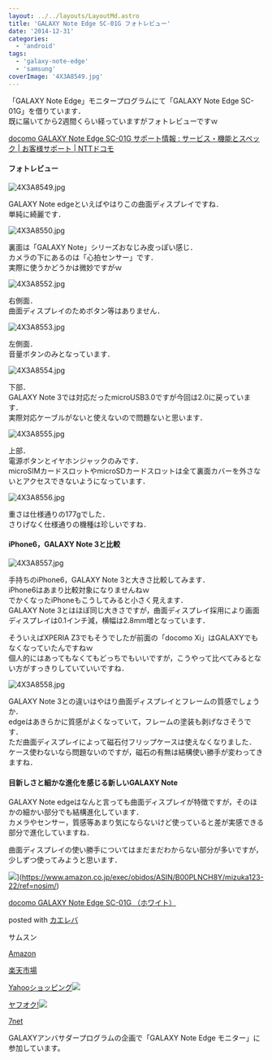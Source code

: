 ```yaml
---
layout: ../../layouts/LayoutMd.astro
title: 'GALAXY Note Edge SC-01G フォトレビュー'
date: '2014-12-31'
categories:
  - 'android'
tags:
  - 'galaxy-note-edge'
  - 'samsung'
coverImage: '4X3A8549.jpg'
---
```


「GALAXY Note Edge」モニタープログラムにて「GALAXY Note Edge SC-01G」を借りています．  
既に届いてから2週間くらい経っていますがフォトレビューですｗ

[docomo GALAXY Note Edge SC\-01G サポート情報 : サービス・機能とスペック \| お客様サポート \| NTTドコモ](https://www.docomo.ne.jp/support/product/sc01g/spec.html)

#### フォトレビュー

![4X3A8549.jpg](/archive/images/16145322781_fee7cf00f0_b.jpg)

GALAXY Note edgeといえばやはりこの曲面ディスプレイですね．  
単純に綺麗です．

![4X3A8550.jpg](/archive/images/16146481462_f7619957dd_b.jpg)

裏面は「GALAXY Note」シリーズおなじみ皮っぽい感じ．  
カメラの下にあるのは「心拍センサー」です．  
実際に使うかどうかは微妙ですがｗ

![4X3A8552.jpg](/archive/images/16145327701_d7a07c49ee_b.jpg)

右側面．  
曲面ディスプレイのためボタン等はありません．

![4X3A8553.jpg](/archive/images/15524902644_c7d9b9788f_b.jpg)

左側面．  
音量ボタンのみとなっています．

![4X3A8554.jpg](/archive/images/16147246865_5a3fc4ab7d_b.jpg)

下部．  
GALAXY Note 3では対応だったmicroUSB3.0ですが今回は2.0に戻っています．  
実際対応ケーブルがないと使えないので問題ないと思います．

![4X3A8555.jpg](/archive/images/16146490412_bf193055ec_b.jpg)

上部．  
電源ボタンとイヤホンジャックのみです．  
microSIMカードスロットやmicroSDカードスロットは全て裏面カバーを外さないとアクセスできないようになっています．

![4X3A8556.jpg](/archive/images/16145336161_7d653da97f_b.jpg)

重さは仕様通りの177gでした．  
さりげなく仕様通りの機種は珍しいですね．

#### iPhone6，GALAXY Note 3と比較

![4X3A8557.jpg](/archive/images/16147253425_b1259271cc_b.jpg)

手持ちのiPhone6，GALAXY Note 3と大きさ比較してみます．  
iPhone6はあまり比較対象になりませんねｗ  
でかくなったiPhoneもこうしてみると小さく見えます．  
GALAXY Note 3とはほぼ同じ大きさですが，曲面ディスプレイ採用により画面ディスプレイは0.1インチ減，横幅は2.8mm増となっています．

そういえばXPERIA Z3でもそうでしたが前面の「docomo Xi」はGALAXYでもなくなっていたんですねｗ  
個人的にはあってもなくてもどっちでもいいですが，こうやって比べてみるとない方がすっきりしていていいですね．

![4X3A8558.jpg](/archive/images/15527518453_5f32754588_b.jpg)

GALAXY Note 3との違いはやはり曲面ディスプレイとフレームの質感でしょうか．  
edgeはあきらかに質感がよくなっていて，フレームの塗装も剥げなさそうです．  
ただ曲面ディスプレイによって磁石付フリップケースは使えなくなりました．  
ケース使わないなら問題ないのですが，磁石の有無は結構使い勝手が変わってきますね．

#### 目新しさと細かな進化を感じる新しいGALAXY Note

GALAXY Note edgeはなんと言っても曲面ディスプレイが特徴ですが，そのほかの細かい部分でも結構進化しています．  
カメラやセンサー，質感等あまり気にならないけど使っていると差が実感できる部分で進化していますね．

曲面ディスプレイの使い勝手についてはまだまだわからない部分が多いですが，少しずつ使ってみようと思います．

![](/archive/images/41-Uqex-s0L._SL160_.jpg)](https://www.amazon.co.jp/exec/obidos/ASIN/B00PLNCH8Y/mizuka123-22/ref=nosim/)

[docomo GALAXY Note Edge SC-01G （ホワイト）](https://www.amazon.co.jp/exec/obidos/ASIN/B00PLNCH8Y/mizuka123-22/ref=nosim/)

posted with [カエレバ](http://kaereba.com)

サムスン

[Amazon](http://www.amazon.co.jp/gp/search?keywords=docomo%20GALAXY%20Note%20Edge%20SC-01G%20%81i%83z%83%8F%83C%83g%81j&__mk_ja_JP=%83J%83%5E%83J%83i&tag=mizuka123-22 'アマゾン')

[楽天市場](http://hb.afl.rakuten.co.jp/hgc/032b53ee.4b34c5ee.0f4a541e.f440145e/?pc=http%3A%2F%2Fsearch.rakuten.co.jp%2Fsearch%2Fmall%2Fdocomo%2520GALAXY%2520Note%2520Edge%2520SC-01G%2520%25EF%25BC%2588%25E3%2583%259B%25E3%2583%25AF%25E3%2582%25A4%25E3%2583%2588%25EF%25BC%2589%2F-%2Ff.1-p.1-s.1-sf.0-st.A-v.2%3Fx%3D0%26scid%3Daf_ich_link_urltxt%26m%3Dhttp%3A%2F%2Fm.rakuten.co.jp%2F '楽天市場')

[Yahooショッピング![](//ad.jp.ap.valuecommerce.com/servlet/gifbanner?sid=3066752&pid=881990642)](//ck.jp.ap.valuecommerce.com/servlet/referral?sid=3066752&pid=881990642&vc_url=http%3A%2F%2Fshopping.search.yahoo.co.jp%2Fsearch%3FuIv%3Don%26ei%3DUTF-8%26tab_ex%3Dcommerce%26slider%3D0%26va%3Ddocomo%2520GALAXY%2520Note%2520Edge%2520SC-01G%2520%25EF%25BC%2588%25E3%2583%259B%25E3%2583%25AF%25E3%2582%25A4%25E3%2583%2588%25EF%25BC%2589 'Yahooショッピング')

[ヤフオク!![](//ad.jp.ap.valuecommerce.com/servlet/gifbanner?sid=3066752&pid=881990645)](//ck.jp.ap.valuecommerce.com/servlet/referral?sid=3066752&pid=881990645&vc_url=http%3A%2F%2Fauctions.search.yahoo.co.jp%2Fsearch%3Fvo%3D%26ve%3D%26auccat%3D0%26aucminprice%3D%26aucmaxprice%3D%26aucmin_bidorbuy_price%3D%26aucmax_bidorbuy_price%3D%26loc_cd%3D0%26abatch%3D0%26istatus%3D0%26filtered%3D1%26ei%3DUTF-8%26tab_ex%3Dcommerce%26va%3Ddocomo%2520GALAXY%2520Note%2520Edge%2520SC-01G%2520%25EF%25BC%2588%25E3%2583%259B%25E3%2583%25AF%25E3%2582%25A4%25E3%2583%2588%25EF%25BC%2589 'ヤフオク!')

[7net](//ck.jp.ap.valuecommerce.com/servlet/referral?sid=3066752&pid=881990643&vc_url=http%3A%2F%2Fwww.7netshopping.jp%2Fall%2Fsearch_result%2F-%2Fbprice%2Foff%2Fsort%2F0%2Fkword_in%2Fdocomo%2520GALAXY%2520Note%2520Edge%2520SC-01G%2520%25EF%25BC%2588%25E3%2583%259B%25E3%2583%25AF%25E3%2582%25A4%25E3%2583%2588%25EF%25BC%2589%2FallGoods%2Fon%2Fsubmit.x%2F30%2Fdisp_result%2F1%2Fsubmit.y%2F9%2Fprvlg%2Foff%2Fnobuy%2Fon%2FsetProduct%2Foff%2Foop%2Fon%2Fctgy%2Fall%2FfromKeywordSearch%2Ftrue 'セブンネットショッピング')

GALAXYアンバサダープログラムの企画で「GALAXY Note Edge モニター」に参加しています。
